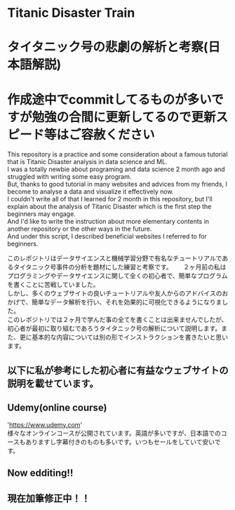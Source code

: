 # Titanic Disaster Train 
# タイタニック号の悲劇の解析と考察(日本語解説)
# **作成途中でcommitしてるものが多いですが勉強の合間に更新してるので更新スピード等はご容赦ください**
This repository is a practice and some consideration about a famous tutorial that is Titanic Disaster analysis in data science and ML.  
I was a totally newbie about programing and data science 2 month ago and struggled with writing some easy program.  
But, thanks to good tutorial in many websites and advices from my friends, I become to analyse a data and visualize it effectively now.  
I couldn't write all of that I learned for 2 month in this repository, but I'll explain about the analysis of Titanic Disaster which is the first step the beginners may engage.  
And I'd like to write the instruction about more elementary contents in another repository or the other ways in the future.  
And under this script, I described beneficial websites I referred to for beginners.  

このレポジトリはデータサイエンスと機械学習分野で有名なチュートリアルであるタイタニック号事件の分析を題材にした練習と考察です。　　
２ヶ月前の私はプログラミングやデータサイエンスに関して全くの初心者で、簡単なプログラムを書くことに苦戦していました。  
しかし、多くのウェブサイトの良いチュートリアルや友人からのアドバイスのおかげで、簡単なデータ解析を行い、それを効果的に可視化できるようになりました。  
このレポジトリでは２ヶ月で学んだ事の全てを書くことは出来ませんでしたが、初心者が最初に取り組むであろうタイタニック号の解析について説明します。また、更に基本的な内容については別の形でインストラクションを書きたいと思います。  

## 以下に私が参考にした初心者に有益なウェブサイトの説明を載せています。
  
## Udemy(online course)
'https://www.udemy.com'  
様々なオンラインコースが公開されています。英語が多いですが、日本語でのコースもありますし字幕付きのものも多いです。いつもセールをしていて安いです。  
  
## Now edditing!!
## 現在加筆修正中！！
